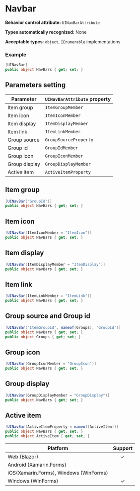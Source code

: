 # Navbar

**Behavior control attribute:**  `UINavBarAttribute`

**Types automatically recognized:** None

**Acceptable types**: `object`, `IEnumerable` implementations

###  Example
```csharp
[UINavBar]
public object NavBars { get; set; }
```

## Parameters setting

| Parameter | `UINavBarAttribute` property | 
| -----------|:------------- 
| Item group | `ItemGroupMember` |
| Item icon | `ItemIconMember` |
| Item display | `ItemDisplayMember` |
| Item link | `ItemLinkMember` |
| Group source | `GroupSourceProperty` |
| Group id | `GroupIdMember` |
| Group icon | `GroupIconMember` |
| Group display | `GroupDisplayMember` |
| Active item | `ActiveItemProperty` |

## Item group

```csharp
[UINavBar("GroupId")]
public object NavBars { get; set; }
```

## Item icon

```csharp
[UINavBar(ItemIconMember = "ItemIcon")]
public object NavBars { get; set; }
```

## Item display

```csharp
[UINavBar(ItemDisplayMember = "ItemDisplay")]
public object NavBars { get; set; }
```

## Item link 

```csharp
[UINavBar(ItemLinkMember = "ItemLink")]
public object NavBars { get; set; }
```

## Group source and Group id

```csharp
[UINavBar("ItemGroupId", nameof(Groups), "GroupId")]
public object NavBars { get; set; }
public object Groups { get; set; }
```

## Group icon

```csharp
[UINavBar(GroupIconMember = "GroupIcon")]
public object NavBars { get; set; }
```

## Group display

```csharp
[UINavBar(GroupDisplayMember = "GroupDisplay")]
public object NavBars { get; set; }
```

## Active item

```csharp
[UINavBar(ActiveItemProperty = nameof(ActiveItem))]
public object NavBars { get; set; }
public object ActiveItem { get; set; }
```

| Platform | Support | 
| -----------|:-------------:| 
| Web (Blazor) | &check; |
| Android (Xamarin.Forms) ||
| iOS(Xamarin.Forms), Windows (WinForms) ||
| Windows (WinForms) | &check; |